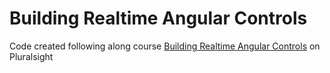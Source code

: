 # Building Realtime Angular Controls

Code created following along course [Building Realtime Angular Controls](https://app.pluralsight.com/library/courses/building-realtime-angular-controls/table-of-contents) on Pluralsight
